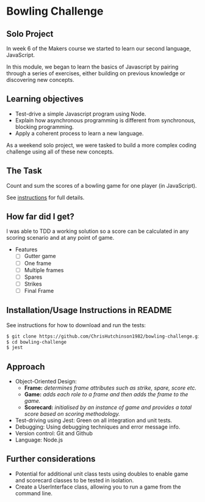 # Bowling Challenge

## Solo Project

In week 6 of the Makers course we started to learn our second language, JavaScript.

In this module, we began to learn the basics of Javascript by pairing through a series of exercises, either building on previous knowledge or discovering new concepts.

## Learning objectives

- Test-drive a simple Javascript program using Node.
- Explain how asynchronous programming is different from synchronous, blocking
  programming.
- Apply a coherent process to learn a new language.

As a weekend solo project, we were tasked to build a more complex coding challenge using all of these new concepts.

## The Task

Count and sum the scores of a bowling game for one player (in JavaScript).

See [instructions](instructions.md) for full details.

## How far did I get?

I was able to TDD a working solution so a score can be calculated in any scoring scenario and at any point of game.

- Features
  - [ ] Gutter game
  - [ ] One frame
  - [ ] Multiple frames
  - [ ] Spares
  - [ ] Strikes
  - [ ] Final Frame

## Installation/Usage Instructions in README

See instructions for how to download and run the tests:

```sh
$ git clone https://github.com/ChrisHutchinson1982/bowling-challenge.git
$ cd bowling-challenge
$ jest
```

## Approach

- Object-Oriented Design:
  - **Frame:** _determines frame attributes such as strike, spare, score etc._
  - **Game:** _adds each role to a frame and then adds the frame to the game._
  - **Scorecard:** _initialised by an instance of game and provides a total score based on scoring methodology._
- Test-driving using Jest: Green on all integration and unit tests.
- Debugging: Using debugging techniques and error message info.
- Version control: Git and Github
- Language: Node.js

## Further considerations

- Potential for additional unit class tests using doubles to enable game and scorecard classes to be tested in isolation.
- Create a UserInterface class, allowing you to run a game from the command line.
